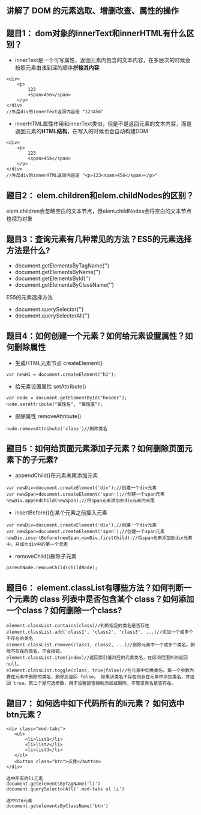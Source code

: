 ## 讲解了 DOM 的元素选取、增删改查、属性的操作


## 题目1： dom对象的innerText和innerHTML有什么区别？
 - innerText是一个可写属性，返回元素内包含的文本内容，在多层次的时候会按照元素由浅到深的顺序**拼接其内容**
```
<div>
    <p>
        123
        <span>456</span>
    </p>
</div>
//外层div的innerText返回内容是 "123456"
```
 - innerHTML属性作用和innerText类似，但是不是返回元素的文本内容，而是返回元素的**HTML结构**，在写入的时候也会自动构建DOM
```
<div>
    <p>
        123
        <span>456</span>
    </p>
</div>
//外层div的innerHTML返回内容是 "<p>123<span>456</span></p>"
```


## 题目2： elem.children和elem.childNodes的区别？
elem.children会忽略空白的文本节点，但elem.childNodes会将空白的文本节点也视为对象





## 题目3：查询元素有几种常见的方法？ES5的元素选择方法是什么?

 - document.getElementsByTagName('')
 - document.getElementsByName('')
 - document.getElementsById('')
 - document.getElementsByClassName('')

ES5的元素选择方法
 - document.querySelector('')
 - document.querySelectorAll('')




## 题目4：如何创建一个元素？如何给元素设置属性？如何删除属性
 - 生成HTML元素节点
createElement()  
```
var newH1 = document.createElement("h1");
```

 - 给元素设置属性
setAttribute()
```
var node = document.getElementById("header");
node.setAttribute("属性名", "属性值");
```
 - 删除属性
removeAttribute()
```
node.removeAttribute('class')//删除类名
```

## 题目5：如何给页面元素添加子元素？如何删除页面元素下的子元素?


 - appendChild()在元素末尾添加元素
```
var newDiv=document.createElement('div');//创建一个div元素
var newSpan=document.createElement('span');//创建一个span元素
newDiv.appendChild(newSpan);//将span元素添加到div元素的末尾
```
 - insertBefore()在某个元素之前插入元素
```
var newDiv=document.createElement('div');//创建一个div元素
var newSpan=document.createElement('span');//创建一个span元素
newDiv.insertBefore(newSpan,newDiv.firstChild);//将span元素添加到div元素中，并成为div中的第一个元素
```
 - removeChild()删除子元素
```
parentNode.removeChild(childNode);
```

## 题目6： element.classList有哪些方法？如何判断一个元素的 class 列表中是否包含某个 class？如何添加一个class？如何删除一个class?
```
element.classList.contains(class)//判断指定的类名是否存在
element.classList.add('class1', 'class2', 'class3', ...)//添加一个或多个不存在的类名
element.classList.remove(class1, class2, ...)//删除元素中一个或多个类名。删除不存在的类名，不会报错。
element.classList.item(index)//返回索引值对应的元素类名，在区间范围外则返回 null。
element.classList.toggle(class, true|false)//在元素中切换类名。第一个参数为要在元素中删除的类名，删除后返回 false。 如果该类名不存在则会在元素中添加类名，并返回 true。第二个是可选参数，用于设置是否强制添加或删除，不管该类名是否存在。

```




## 题目7： 如何选中如下代码所有的li元素？ 如何选中btn元素？
```
<div class="mod-tabs">
   <ul>
       <li>list1</li>
       <li>list2</li>
       <li>list3</li>
   </ul>
   <button class="btn">点我</button>
</div>
```


```
选中所有的li元素
document.getelementsByTagName('li')
document.querySelectorAll('.mod-tabs ul li')

选中btn元素
document.getelementsByClassName('btn')
```
